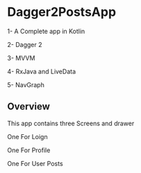 # Dagger2PostsApp

1- A Complete app in Kotlin

2- Dagger 2

3- MVVM

4- RxJava and LiveData

5- NavGraph

## Overview

This app contains three Screens and drawer

One For Loign

One For Profile

One For User Posts
